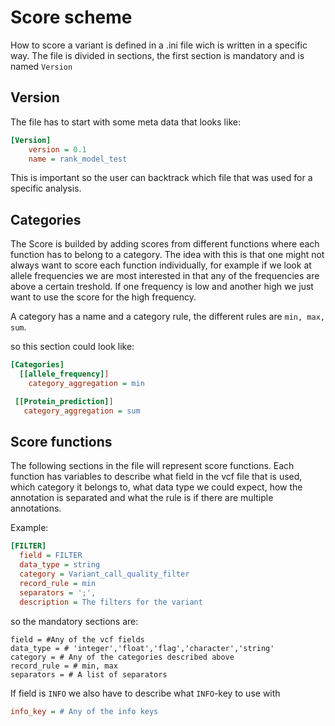 # Score scheme

How to score a variant is defined in a .ini file wich is written in a specific way.
The file is divided in sections, the first section is mandatory and is named ```Version```

## Version ##


The file has to start with some meta data that looks like:

```ini
[Version]
    version = 0.1
    name = rank_model_test
```

This is important so the user can backtrack which file that was used for a specific analysis.

## Categories ##


The Score is builded by adding scores from different functions where each function has to belong to a category.
The idea with this is that one might not always want to score each function individually, for example if we look at allele frequencies we are most interested in that any of the frequencies are above a certain treshold.
If one frequency is low and another high we just want to use the score for the high frequency.

A category has a name and a category rule, the different rules are ```min, max, sum```.

so this section could look like:

```ini
[Categories]
  [[allele_frequency]]
    category_aggregation = min

 [[Protein_prediction]]
   category_aggregation = sum
```

## Score functions ##

The following sections in the file will represent score functions. Each function has variables
to describe what field in the vcf file that is used, which category it belongs to, what data type we could expect, how the annotation is separated and what the rule is if there are multiple annotations.

Example:

```ini
[FILTER]
  field = FILTER
  data_type = string
  category = Variant_call_quality_filter
  record_rule = min
  separators = ';',
  description = The filters for the variant
```

so the mandatory sections are:

```
field = #Any of the vcf fields
data_type = # 'integer','float','flag','character','string'
category = # Any of the categories described above
record_rule = # min, max
separators = # A list of separators
```

If field is ```INFO``` we also have to describe what ```INFO```-key to use with

```ini
info_key = # Any of the info keys
```
